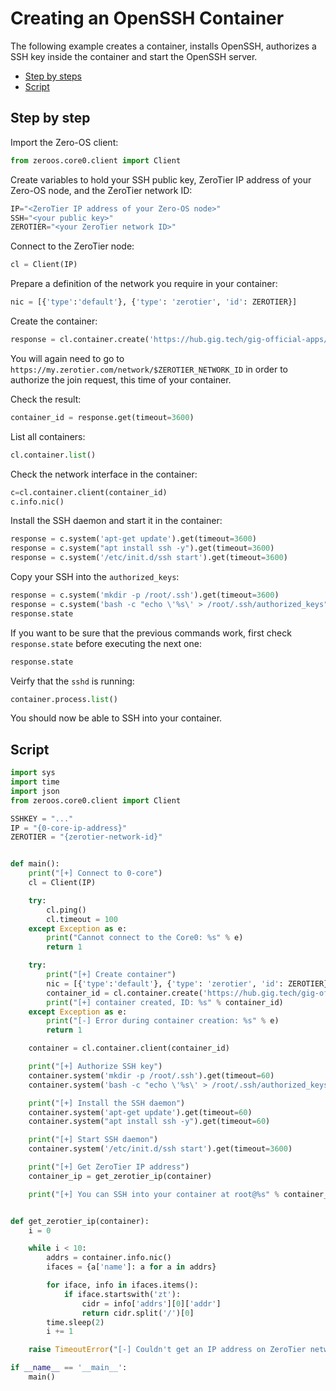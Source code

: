 # Creating an OpenSSH Container

The following example creates a container, installs OpenSSH, authorizes a SSH key inside the container and start the OpenSSH server.

- [Step by steps](#step-by-step)
- [Script](#script)

## Step by step

Import the Zero-OS client:
```python
from zeroos.core0.client import Client
```

Create variables to hold your SSH public key, ZeroTier IP address of your Zero-OS node, and the ZeroTier network ID:
```python
IP="<ZeroTier IP address of your Zero-OS node>"
SSH="<your public key>"
ZEROTIER="<your ZeroTier network ID>"
```

Connect to the ZeroTier node:
```python
cl = Client(IP)
```

Prepare a definition of the network you require in your container:
```python
nic = [{'type':'default'}, {'type': 'zerotier', 'id': ZEROTIER}]
```

Create the container:
```python
response = cl.container.create('https://hub.gig.tech/gig-official-apps/ubuntu1604.flist', nics=nic, storage='ardb://hub.gig.tech:16379')
```

You will again need to go to `https://my.zerotier.com/network/$ZEROTIER_NETWORK_ID` in order to authorize the join request, this time of your container.

Check the result:
```python
container_id = response.get(timeout=3600)
```

List all containers:
```python
cl.container.list()
```

Check the network interface in the container:
```python
c=cl.container.client(container_id)
c.info.nic()
```

Install the SSH daemon and start it in the container:
```python
response = c.system('apt-get update').get(timeout=3600)
response = c.system("apt install ssh -y").get(timeout=3600)
response = c.system('/etc/init.d/ssh start').get(timeout=3600)
```

Copy your SSH into the `authorized_keys`:
```python
response = c.system('mkdir -p /root/.ssh').get(timeout=3600)
response = c.system('bash -c "echo \'%s\' > /root/.ssh/authorized_keys"' % SSHKEY).get(timeout=3600)
response.state
```

If you want to be sure that the previous commands work, first check `response.state` before executing the next one:
```python
response.state
```

Veirfy that the `sshd` is running:
```python
container.process.list()
```

You should now be able to SSH into your container.

## Script

```python
import sys
import time
import json
from zeroos.core0.client import Client

SSHKEY = "..."
IP = "{0-core-ip-address}"
ZEROTIER = "{zerotier-network-id}"


def main():
    print("[+] Connect to 0-core")
    cl = Client(IP)

    try:
        cl.ping()
        cl.timeout = 100
    except Exception as e:
        print("Cannot connect to the Core0: %s" % e)
        return 1

    try:
        print("[+] Create container")
        nic = [{'type':'default'}, {'type': 'zerotier', 'id': ZEROTIER}]
        container_id = cl.container.create('https://hub.gig.tech/gig-official-apps/ubuntu1604.flist', nics=nic, storage='ardb://hub.gig.tech:16379').get(60)
        print("[+] container created, ID: %s" % container_id)
    except Exception as e:
        print("[-] Error during container creation: %s" % e)
        return 1

    container = cl.container.client(container_id)

    print("[+] Authorize SSH key")
    container.system('mkdir -p /root/.ssh').get(timeout=60)
    container.system('bash -c "echo \'%s\' > /root/.ssh/authorized_keys"' % SSHKEY).get(timeout=60)

    print("[+] Install the SSH daemon")
    container.system('apt-get update').get(timeout=60)
    container.system("apt install ssh -y").get(timeout=60)

    print("[+] Start SSH daemon")
    container.system('/etc/init.d/ssh start').get(timeout=3600)

    print("[+] Get ZeroTier IP address")
    container_ip = get_zerotier_ip(container)

    print("[+] You can SSH into your container at root@%s" % container_ip)


def get_zerotier_ip(container):
    i = 0

    while i < 10:
        addrs = container.info.nic()
        ifaces = {a['name']: a for a in addrs}

        for iface, info in ifaces.items():
            if iface.startswith('zt'):
                cidr = info['addrs'][0]['addr']
                return cidr.split('/')[0]
        time.sleep(2)
        i += 1

    raise TimeoutError("[-] Couldn't get an IP address on ZeroTier network")

if __name__ == '__main__':
    main()
```
